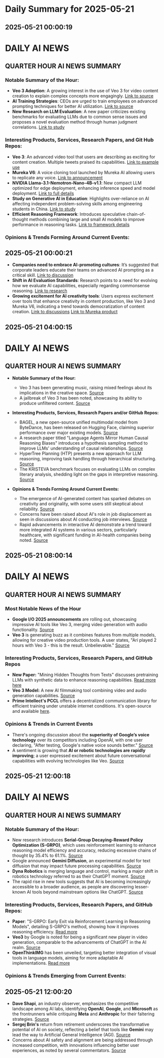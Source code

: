 # Daily Summary for 2025-05-21

## 2025-05-21 00:00:19

# DAILY AI NEWS

## QUARTER HOUR AI NEWS SUMMARY

### Notable Summary of the Hour:
- **Veo 3 Adoption**: A growing interest in the use of Veo 3 for video content creation to explain complex concepts more engagingly. 
  [Link to source](https://x.com/i/web/status/1924977821190942761)
- **AI Training Strategies**: CEOs are urged to train employees on advanced prompting techniques for better AI utilization.  [Link to source](https://x.com/i/web/status/1924977675820794311)
- **New Research on LLM Evaluation**: A new paper criticizes existing benchmarks for evaluating LLMs due to common sense issues and proposes a novel evaluation method through human judgment correlations. [Link to study](https://x.com/i/web/status/1924974922171916304)

### Interesting Products, Services, Research Papers, and Git Hub Repos:
- **Veo 3**: An advanced video tool that users are describing as exciting for content creation. Multiple tweets praised its capabilities. [Link to example use](https://x.com/i/web/status/1924966995910631899)
- **Mureka V6**: A voice cloning tool launched by Mureka AI allowing users to replicate any voice. [Link to announcement](https://x.com/i/web/status/1924960642668114185)
- **NVIDIA Llama-3.1-Nemotron-Nano-4B-v1.1**: New compact LLM optimized for edge deployment, enhancing inference speed and model deployment. [Link to full details](https://x.com/i/web/status/1924940435614744975)
- **Study on Generative AI in Education**: Highlights over-reliance on AI affecting independent problem-solving skills among engineering students in China. [Link to study](https://x.com/i/web/status/1924943213040939307)
- **Efficient Reasoning Framework**: Introduces speculative chain-of-thought methods combining large and small AI models to improve performance in reasoning tasks. [Link to framework details](https://x.com/i/web/status/1924958564625338745)

### Opinions & Trends Forming Around Current Events:

## 2025-05-21 00:00:21

- **Companies need to embrace AI-promoting cultures**: It’s suggested that corporate leaders educate their teams on advanced AI prompting as a critical skill. [Link to discussion](https://x.com/i/web/status/1924977675820794311)
- **Shift in AI Evaluation Standards**: Research points to a need for evolving how we evaluate AI capabilities, especially regarding commonsense reasoning. [Link to research](https://x.com/i/web/status/1924974922171916304)
- **Growing excitement for AI creativity tools**: Users express excitement over tools that enhance creativity in content production, like Veo 3 and Mureka V6, indicating a trend towards democratization of content creation. [Link to discussions](https://x.com/i/web/status/1924966995910631899) [Link to Mureka product](https://x.com/i/web/status/1924960642668114185)

## 2025-05-21 04:00:15

# DAILY AI NEWS

## QUARTER HOUR AI NEWS SUMMARY

- **Notable Summary of the Hour:**
  - Veo 3 has been generating music, raising mixed feelings about its implications in the creative space. [Source](https://x.com/i/web/status/1925037884735705255)
  - A jailbreak of Veo 3 has been noted, showcasing its ability to produce unfiltered content. [Source](https://x.com/i/web/status/1925010962186150255)

- **Interesting Products, Services, Research Papers and/or GitHub Repos:**
  - BAGEL, a new open-source unified multimodal model from ByteDance, has been released on Hugging Face, claiming superior performance over major existing models. [Source](https://x.com/i/web/status/1925021633657401517)
  - A research paper titled "Language Agents Mirror Human Causal Reasoning Biases" introduces a hypothesis sampling method to improve LLMs' understanding of causal relationships. [Source](https://x.com/i/web/status/1925030287160881342)
  - HyperTree Planning (HTP) presents a new approach for LLM reasoning, improving task handling through hierarchical structuring. [Source](https://x.com/i/web/status/1925008392562585795)
  - The KRISTEVA benchmark focuses on evaluating LLMs on complex literary analysis, shedding light on the gaps in interpretive reasoning. [Source](https://x.com/i/web/status/1925016948980776968)

- **Opinions & Trends Forming Around Current Events:**
  - The emergence of AI-generated content has sparked debates on creativity and originality, with some users still skeptical about reliability. [Source](https://x.com/i/web/status/1925016720088912089)
  - Concerns have been raised about AI's role in job displacement as seen in discussions about AI conducting job interviews. [Source](https://x.com/i/web/status/1925005620878754271)
  - Rapid advancements in interactive AI demonstrate a trend toward more integrated AI systems in various sectors, particularly healthcare, with significant funding in AI-health companies being noted. [Source](https://x.com/i/web/status/1924989843127271778)

## 2025-05-21 08:00:14

# DAILY AI NEWS

## QUARTER HOUR AI NEWS SUMMARY

### Most Notable News of the Hour
- **Google I/O 2025 announcements** are rolling out, showcasing impressive AI tools like Veo 3, merging video generation with audio functionality. [Source](https://x.com/i/web/status/1925084268549554647)
- **Veo 3** is generating buzz as it combines features from multiple models, allowing for creative video production tools. A user states, "Ari played 2 hours with Veo 3 - this is the result. Unbelievable." [Source](https://x.com/i/web/status/1925087333654679931)

### Interesting Products, Services, Research Papers, and GitHub Repos
- **New Paper:** "Mining Hidden Thoughts from Texts" discusses pretraining LLMs with synthetic data to enhance reasoning capabilities. [Read more here](https://x.com/i/web/status/1925097731317461336)
- **Veo 3 Model:** A new AI filmmaking tool combining video and audio generation capabilities. [Source](https://x.com/i/web/status/1925090311015170102)
- **Prime Intellect's PCCL** offers a decentralized communication library for efficient training under unstable internet conditions. It's open-source and available [here](https://x.com/i/web/status/1925065309494427795).

### Opinions & Trends in Current Events
- There's ongoing discussion about the **superiority of Google’s voice technology** over its competitors including OpenAI, with one user declaring, "After testing, Google's native voice sounds better." [Source](https://x.com/i/web/status/1925094371021508678)
- A sentiment is growing that **AI or robotic technologies are rapidly improving**; a user expressed excitement about future conversational capabilities with evolving technologies like Veo. [Source](https://x.com/i/web/status/1925081982230241544)

## 2025-05-21 12:00:18

# DAILY AI NEWS

## QUARTER HOUR AI NEWS SUMMARY

### Notable Summary of the Hour:
- New research introduces **Serial-Group Decaying-Reward Policy Optimization (S-GRPO)**, which uses reinforcement learning to enhance reasoning model efficiency and accuracy, reducing excessive chains of thought by 35.4% to 61.1%. [Source](https://x.com/i/web/status/1925159136146108847)
- Google announced **Gemini Diffusion**, an experimental model for text diffusion that may impact future processing capabilities. [Source](https://x.com/i/web/status/1925137477599465930)
- **Dyna Robotics** is merging language and control, marking a major shift in robotics technology referred to as their ChatGPT moment. [Source](https://x.com/i/web/status/1925145390539768162)
- The rapid rise in new tools suggests that AI is becoming increasingly accessible to a broader audience, as people are discovering lesser-known AI tools beyond mainstream options like ChatGPT. [Source](https://x.com/i/web/status/1925154352089718804) 

### Interesting Products, Services, Research Papers, and GitHub Repos:
- **Paper**: "S-GRPO: Early Exit via Reinforcement Learning in Reasoning Models", detailing S-GRPO's method, showing how it improves reasoning efficiency. [Read more](https://arxiv.org/abs/2505.07686)
- **Veo3** by Google is noted for being a significant new player in video generation, comparable to the advancements of ChatGPT in the AI realm. [Source](https://x.com/i/web/status/1925143345065763052)
- **OpenThinkIMG** has been unveiled, targeting better integration of visual tools in language models, aiming for more adaptable AI implementations. [Read more](https://arxiv.org/abs/2505.08617)

### Opinions & Trends Emerging from Current Events:

## 2025-05-21 12:00:20

- **Dave Shapi**, an industry observer, emphasizes the competitive landscape among AI labs, identifying **OpenAI**, **Google**, and **Microsoft** as the frontrunners while critiquing **Meta** and **Anthropic** for their faltering strategies. [Source](https://x.com/i/web/status/1925146693118398690)
- **Sergej Brin's** return from retirement underscores the transformative potential of AI on society, reflecting a belief that tools like **Gemini** may lead the way to Artificial General Intelligence (AGI). [Source](https://x.com/i/web/status/1925149573141709198)
- Concerns about AI safety and alignment are being addressed through increased competition, with innovations influencing better user experiences, as noted by several commentators. [Source](https://x.com/i/web/status/1925146693118398690)

